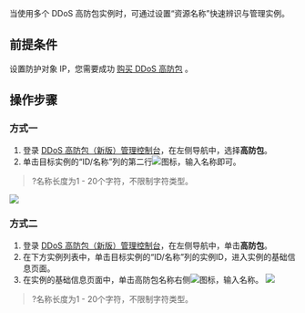 
当使用多个 DDoS 高防包实例时，可通过设置“资源名称”快速辨识与管理实例。
## 前提条件
设置防护对象 IP，您需要成功 [购买 DDoS 高防包](https://cloud.tencent.com/document/product/1021/43894) 。

## 操作步骤
### 方式一
1. 登录 [DDoS 高防包（新版）管理控制台](https://console.cloud.tencent.com/ddos/antiddos-native/package)，在左侧导航中，选择**高防包**。
2. 单击目标实例的“ID/名称”列的第二行![](https://main.qcloudimg.com/raw/7e7946d33e09e57b494e6608037810c9.png)图标，输入名称即可。
>?名称长度为1 - 20个字符，不限制字符类型。
>
![](https://main.qcloudimg.com/raw/0951141ab63cc7f778187a3fd1d3e295.png)

### 方式二
1. 登录 [DDoS 高防包（新版）管理控制台](https://console.cloud.tencent.com/ddos/antiddos-native/package)，在左侧导航中，单击**高防包**。
2. 在下方实例列表中，单击目标实例的“ID/名称”列的实例ID，进入实例的基础信息页面。
3. 在实例的基础信息页面中，单击高防包名称右侧![](https://main.qcloudimg.com/raw/7e7946d33e09e57b494e6608037810c9.png)图标，输入名称。
![](https://main.qcloudimg.com/raw/b5034c11798a2949337ebfc6f7d821ef.png)
>?名称长度为1 - 20个字符，不限制字符类型。

